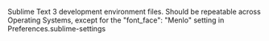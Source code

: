 Sublime Text 3 development environment files. Should be repeatable across Operating Systems, except for the "font_face": "Menlo" setting in Preferences.sublime-settings